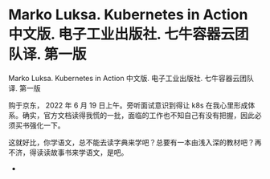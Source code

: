 # Marko Luksa. Kubernetes in Action 中文版. 电子工业出版社. 七牛容器云团队译. 第一版

Marko Luksa. Kubernetes in Action 中文版. 电子工业出版社. 七牛容器云团队译. 第一版

购于京东， 2022 年 6 月 19 日上午。旁听面试意识到得让 k8s 在我心里形成体系。确实，官方文档读得我慌的一批，面临的工作也不知自己有没有把握，因此必须买书强化一下。

这就好比，你学语文，总不能去读字典来学吧？总要有一本由浅入深的教材吧？再不济，得读读故事书来学语文，是吧。

<!-- @import "[TOC]" {cmd="toc" depthFrom=3 depthTo=6 orderedList=false} -->

<!-- code_chunk_output -->

- [](#)

<!-- /code_chunk_output -->

### 